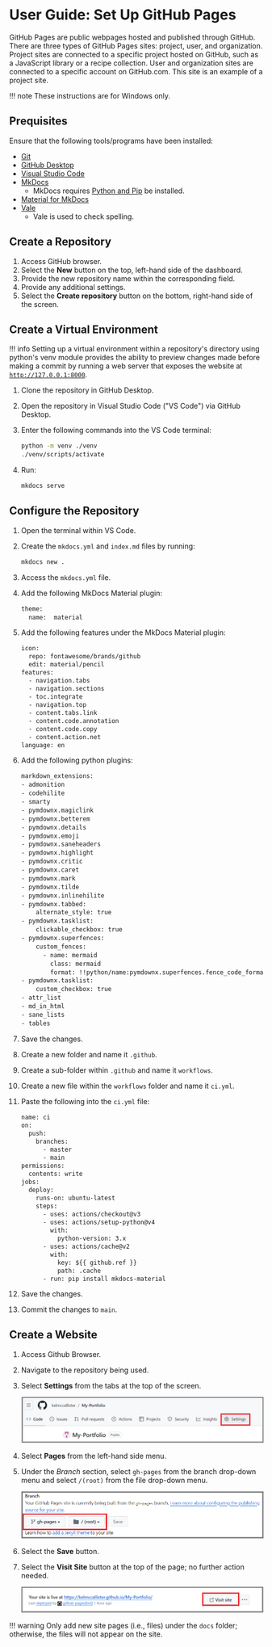 # User Guide: Set Up GitHub Pages
GitHub Pages are public webpages hosted and published through GitHub. There are three types of GitHub Pages sites: project, user, and organization. Project sites are connected to a specific project hosted on GitHub, such as a JavaScript library or a recipe collection. User and organization sites are connected to a specific account on GitHub.com. This site is an example of a project site.

!!! note
    These instructions are for Windows only.

## Prequisites

Ensure that the following tools/programs have been installed:

- [Git](https://git-scm.com/downloads)
- [GitHub Desktop](https://desktop.github.com/)
- [Visual Studio Code](https://code.visualstudio.com/)
- [MkDocs](https://www.mkdocs.org/getting-started/)
    - MkDocs requires [Python and Pip](https://www.python.org/downloads/) be installed. 
- [Material for MkDocs](https://squidfunk.github.io/mkdocs-material/getting-started/)
- [Vale](https://tw-docs.com/docs/vale/install-vale/)
    - Vale is used to check spelling.

## Create a Repository

1. Access GitHub browser.
2. Select the **New** button on the top, left-hand side of the dashboard.
3. Provide the new repository name within the corresponding field.
4. Provide any additional settings.
5. Select the **Create repository** button on the bottom, right-hand side of the screen.

## Create a Virtual Environment

!!! info
    Setting up a virtual environment within a repository's directory using python's venv module provides the ability to preview changes made before making a commit by running a web server that exposes the website at [`http://127.0.0.1:8000`](http://127.0.0.1:8000).

1. Clone the repository in GitHub Desktop.
2. Open the repository in Visual Studio Code ("VS Code") via GitHub Desktop.
3. Enter the following commands into the VS Code terminal:

    ```sh
    python -m venv ./venv
    ./venv/scripts/activate
    ```

4. Run:

    ```sh 
    mkdocs serve
    ```

## Configure the Repository

1. Open the terminal within VS Code.
2. Create the `mkdocs.yml` and `index.md` files by running:
    
    ```sh
    mkdocs new .
    ```

3. Access the `mkdocs.yml` file.
4. Add the following MkDocs Material plugin:

    ```sh
    theme:
      name:  material
    ```

5. Add the following features under the MkDocs Material plugin:
    ```
    icon:
      repo: fontawesome/brands/github
      edit: material/pencil
    features:
      - navigation.tabs
      - navigation.sections
      - toc.integrate
      - navigation.top
      - content.tabs.link
      - content.code.annotation
      - content.code.copy
      - content.action.net
    language: en
    ```

5. Add the following python plugins:

    ```sh
    markdown_extensions:
    - admonition
    - codehilite
    - smarty
    - pymdownx.magiclink
    - pymdownx.betterem
    - pymdownx.details
    - pymdownx.emoji
    - pymdownx.saneheaders
    - pymdownx.highlight
    - pymdownx.critic
    - pymdownx.caret
    - pymdownx.mark
    - pymdownx.tilde
    - pymdownx.inlinehilite
    - pymdownx.tabbed:
        alternate_style: true
    - pymdownx.tasklist:
        clickable_checkbox: true
    - pymdownx.superfences:
        custom_fences:
          - name: mermaid
            class: mermaid
            format: !!python/name:pymdownx.superfences.fence_code_format  
    - pymdownx.tasklist:
        custom_checkbox: true          
    - attr_list
    - md_in_html
    - sane_lists
    - tables
    ```

6. Save the changes.
7. Create a new folder and name it `.github`.
8. Create a sub-folder within `.github` and name it `workflows`.
9. Create a new file within the `workflows` folder and name it `ci.yml`.
10. Paste the following into the `ci.yml` file:

    ```
    name: ci
    on:
      push:
        branches:
          - master
          - main
    permissions:
      contents: write
    jobs:
      deploy:
        runs-on: ubuntu-latest
        steps:
          - uses: actions/checkout@v3
          - uses: actions/setup-python@v4
            with:
              python-version: 3.x
          - uses: actions/cache@v2
            with:
              key: ${{ github.ref }}
              path: .cache
          - run: pip install mkdocs-material
    ```

11. Save the changes.
12. Commit the changes to `main`.

## Create a Website

1. Access Github Browser. 
2. Navigate to the repository being used.
3. Select **Settings** from the tabs at the top of the screen.

    ![](../docs/assets/images/userguide_settings.png)

4. Select **Pages** from the left-hand side menu.
5. Under the *Branch* section, select `gh-pages` from the branch drop-down menu and select `/(root)` from the file drop-down menu.

    ![](../docs/assets/images/userguide_branchsettings.png)

6. Select the **Save** button.
7. Select the **Visit Site** button at the top of the page; no further action needed.

    ![](../docs/assets/images/userguide_visitsite.png)

!!! warning
    Only add new site pages (i.e., files) under the `docs` folder; otherwise, the files will not appear on the site.